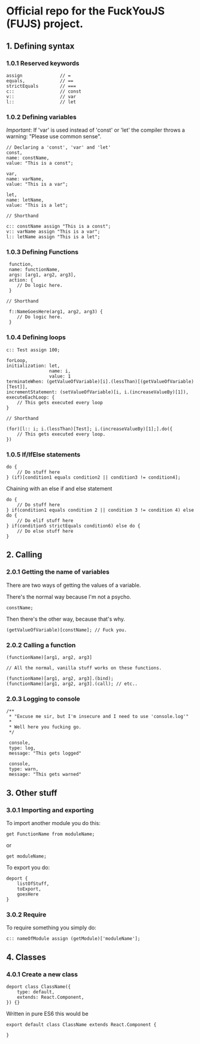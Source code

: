 # Official repo for the FuckYouJS (FUJS) project.

## 1. Defining syntax

### 1.0.1 Reserved keywords

```
assign              // =
equals,             // ==
strictEquals        // ===
c::                 // const
v::                 // var
l::                 // let
```

### 1.0.2 Defining variables

_Important_: If 'var' is used instead of 'const' or 'let' the compiler throws a warning: "Please use common sense".

```
// Declaring a 'const', 'var' and 'let'
const,
name: constName,
value: "This is a const";

var,
name: varName,
value: "This is a var";

let,
name: letName,
value: "This is a let";

// Shorthand

c:: constName assign "This is a const";
v:: varName assign "This is a var";
l:: letName assign "This is a let";
```

### 1.0.3 Defining Functions

```
 function,
 name: functionName,
 args: [arg1, arg2, arg3],
 action: {
    // Do logic here.
 }

// Shorthand

 f::NameGoesHere(arg1, arg2, arg3) {
    // Do logic here.
 }
```

### 1.0.4 Defining loops

```
c:: Test assign 100;

forLoop,
initialization: let,
                name: i,
                value: 1
terminateWhen: (getValueOfVariable)[i].(lessThan)[(getValueOfVariable)[Test]],
incrementStatement: (setValueOfVariable)[i, i.(increaseValueBy)[1]),
executeEachLoop: {
    // This gets executed every loop
}

// Shorthand

(for)[l:: i; i.(lessThan)[Test]; i.(increaseValueBy)[1];].do({
    // This gets executed every loop.
})
```

### 1.0.5 If/IfElse statements

```
do {
    // Do stuff here
} (if)[condition1 equals condition2 || condition3 != condition4];
```

Chaining with an else if and else statement

```
do {
    // Do stuff here
} if(condition1 equals condition 2 || condition 3 != condition 4) else do {
    // Do elif stuff here
} if(condition5 strictEquals condition6) else do {
    // Do else stuff here
}
```

## 2. Calling

### 2.0.1 Getting the name of variables

There are two ways of getting the values of a variable.

There's the normal way because I'm not a psycho.

```
constName;
```

Then there's the other way, because that's why.

```
(getValueOfVariable)[constName]; // Fuck you.
```

### 2.0.2 Calling a function

```
(functionName)[arg1, arg2, arg3]

// All the normal, vanilla stuff works on these functions.

(functionName)[arg1, arg2, arg3].(bind);
(functionName)[arg1, arg2, arg3].(call); // etc..
```

### 2.0.3 Logging to console

```
/**
 * "Excuse me sir, but I'm insecure and I need to use 'console.log'"
 *
 * Well here you fucking go.
 */

 console,
 type: log,
 message: "This gets logged"

 console,
 type: warn,
 message: "This gets warned"
```

## 3. Other stuff

### 3.0.1 Importing and exporting

To import another module you do this:

```
get FunctionName from moduleName;
```

or

```
get moduleName;
```

To export you do:

```
deport {
    listOfStuff,
    toExport,
    goesHere
}
```

### 3.0.2 Require

To require something you simply do:

```
c:: nameOfModule assign (getModule)['moduleName'];
```

## 4. Classes

### 4.0.1 Create a new class

```
deport class ClassName({
    type: default,
    extends: React.Component,
}) {}
```

Written in pure ES6 this would be

```
export default class ClassName extends React.Component {

}
```
